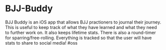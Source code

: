 # BJJ-Buddy
BJJ Buddy is an iOS app that allows BJJ practioners to journal their journey. 
This is useful to keep track of what they have learned and what they need to further work on. It also keeps lifetime stats.
There is also a round-timer for sparring/free-rolling. Everything is tracked so that the user will have stats to share
to social media! #oss
